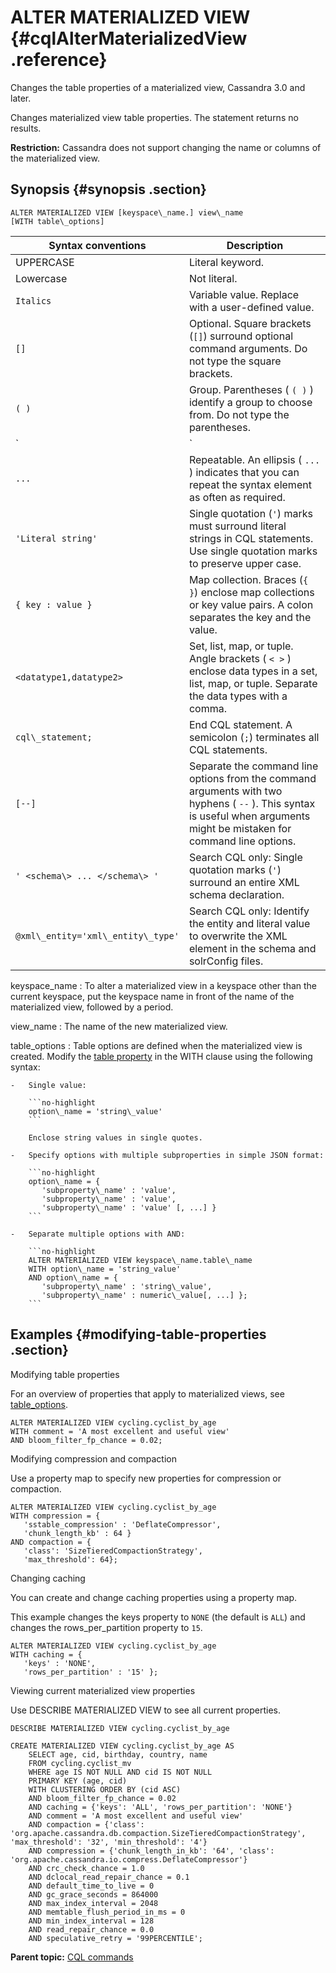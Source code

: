 # ALTER MATERIALIZED VIEW {#cqlAlterMaterializedView .reference}

Changes the table properties of a materialized view, Cassandra 3.0 and later.

Changes materialized view table properties. The statement returns no results.

**Restriction:** Cassandra does not support changing the name or columns of the materialized view.

## Synopsis {#synopsis .section}

```screen
ALTER MATERIALIZED VIEW [keyspace\_name.] view\_name 
[WITH table\_options]
```

|Syntax conventions|Description|
|------------------|-----------|
|UPPERCASE|Literal keyword.|
|Lowercase|Not literal.|
|`Italics`|Variable value. Replace with a user-defined value.|
|`[]`|Optional. Square brackets \(`[]`\) surround optional command arguments. Do not type the square brackets.|
|`( )`|Group. Parentheses \( `( )` \) identify a group to choose from. Do not type the parentheses.|
|`|`|Or. A vertical bar \(`|`\) separates alternative elements. Type any one of the elements. Do not type the vertical bar.|
|`...`|Repeatable. An ellipsis \( `...` \) indicates that you can repeat the syntax element as often as required.|
|`'Literal string'`|Single quotation \(`'`\) marks must surround literal strings in CQL statements. Use single quotation marks to preserve upper case.|
|`{ key : value }`|Map collection. Braces \(`{ }`\) enclose map collections or key value pairs. A colon separates the key and the value.|
|`<datatype1,datatype2>`|Set, list, map, or tuple. Angle brackets \( `< >` \) enclose data types in a set, list, map, or tuple. Separate the data types with a comma.|
|`cql\_statement;`|End CQL statement. A semicolon \(`;`\) terminates all CQL statements.|
|`[--]`|Separate the command line options from the command arguments with two hyphens \( `--` \). This syntax is useful when arguments might be mistaken for command line options.|
|`' <schema\> ... </schema\> '`|Search CQL only: Single quotation marks \(`'`\) surround an entire XML schema declaration.|
|`@xml\_entity='xml\_entity\_type'`|Search CQL only: Identify the entity and literal value to overwrite the XML element in the schema and solrConfig files.|

 keyspace\_name
 :   To alter a materialized view in a keyspace other than the current keyspace, put the keyspace name in front of the name of the materialized view, followed by a period.

  view\_name
 :   The name of the new materialized view.

  table\_options
 :   Table options are defined when the materialized view is created. Modify the [table property](cqlCreateTable.md#) in the WITH clause using the following syntax:

    -   Single value:

        ```no-highlight
        option\_name = 'string\_value'
        ```

        Enclose string values in single quotes.

    -   Specify options with multiple subproperties in simple JSON format:

        ```no-highlight
        option\_name = { 
           'subproperty\_name' : 'value', 
           'subproperty\_name' : 'value',
           'subproperty\_name' : 'value' [, ...] }
        ```

    -   Separate multiple options with AND:

        ```no-highlight
        ALTER MATERIALIZED VIEW keyspace\_name.table\_name 
        WITH option\_name = 'string_value'
        AND option\_name = { 
           'subproperty\_name' : 'string\_value', 
           'subproperty\_name' : numeric\_value[, ...] };
        ```


 ## Examples {#modifying-table-properties .section}

Modifying table properties

For an overview of properties that apply to materialized views, see [table\_options](cqlCreateTable.md#).

```no-highlight
ALTER MATERIALIZED VIEW cycling.cyclist_by_age 
WITH comment = 'A most excellent and useful view'
AND bloom_filter_fp_chance = 0.02;
```

Modifying compression and compaction

Use a property map to specify new properties for compression or compaction.

```no-highlight
ALTER MATERIALIZED VIEW cycling.cyclist_by_age 
WITH compression = { 
   'sstable_compression' : 'DeflateCompressor', 
   'chunk_length_kb' : 64 }
AND compaction = {
   'class': 'SizeTieredCompactionStrategy', 
   'max_threshold': 64};
```

Changing caching

You can create and change caching properties using a property map.

This example changes the keys property to `NONE` \(the default is `ALL`\) and changes the rows\_per\_partition property to `15`.

```no-highlight
ALTER MATERIALIZED VIEW cycling.cyclist_by_age 
WITH caching = { 
   'keys' : 'NONE', 
   'rows_per_partition' : '15' };
```

Viewing current materialized view properties

Use DESCRIBE MATERIALIZED VIEW to see all current properties.

```no-highlight
DESCRIBE MATERIALIZED VIEW cycling.cyclist_by_age
```

```no-highlight
CREATE MATERIALIZED VIEW cycling.cyclist_by_age AS
    SELECT age, cid, birthday, country, name
    FROM cycling.cyclist_mv
    WHERE age IS NOT NULL AND cid IS NOT NULL
    PRIMARY KEY (age, cid)
    WITH CLUSTERING ORDER BY (cid ASC)
    AND bloom_filter_fp_chance = 0.02
    AND caching = {'keys': 'ALL', 'rows_per_partition': 'NONE'}
    AND comment = 'A most excellent and useful view'
    AND compaction = {'class': 'org.apache.cassandra.db.compaction.SizeTieredCompactionStrategy', 'max_threshold': '32', 'min_threshold': '4'}
    AND compression = {'chunk_length_in_kb': '64', 'class': 'org.apache.cassandra.io.compress.DeflateCompressor'}
    AND crc_check_chance = 1.0
    AND dclocal_read_repair_chance = 0.1
    AND default_time_to_live = 0
    AND gc_grace_seconds = 864000
    AND max_index_interval = 2048
    AND memtable_flush_period_in_ms = 0
    AND min_index_interval = 128
    AND read_repair_chance = 0.0
    AND speculative_retry = '99PERCENTILE';
```

**Parent topic:** [CQL commands](../../cql/cql_reference/cqlCommandsTOC.md)

